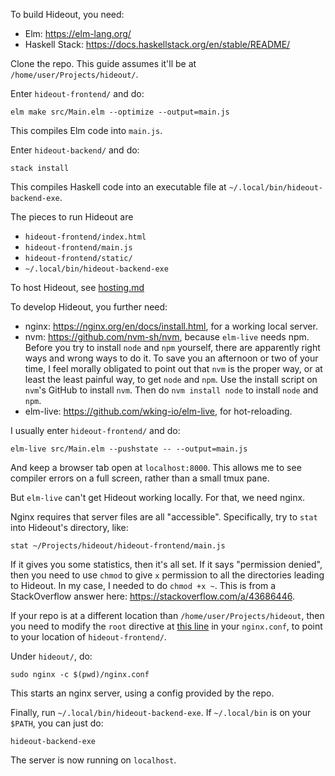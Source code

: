 To build Hideout, you need:
* Elm: https://elm-lang.org/
* Haskell Stack: https://docs.haskellstack.org/en/stable/README/

Clone the repo. This guide assumes it'll be at `/home/user/Projects/hideout/`.

Enter `hideout-frontend/` and do:
```
elm make src/Main.elm --optimize --output=main.js
```
This compiles Elm code into `main.js`.

Enter `hideout-backend/` and do:
```
stack install
```
This compiles Haskell code into an executable file at `~/.local/bin/hideout-backend-exe`.

The pieces to run Hideout are
* `hideout-frontend/index.html`
* `hideout-frontend/main.js`
* `hideout-frontend/static/`
* `~/.local/bin/hideout-backend-exe`

To host Hideout, see [hosting.md](https://github.com/techmindful/hideout/blob/main/hosting.md)

To develop Hideout, you further need:
* nginx: https://nginx.org/en/docs/install.html, for a working local server.
* nvm: https://github.com/nvm-sh/nvm, because `elm-live` needs npm. Before you try to install `node` and `npm` yourself, there are apparently right ways and wrong ways to do it. To save you an afternoon or two of your time, I feel morally obligated to point out that `nvm` is the proper way, or at least the least painful way, to get `node` and `npm`. Use the install script on `nvm`'s GitHub to install `nvm`. Then do `nvm install node` to install `node` and `npm`.
* elm-live: https://github.com/wking-io/elm-live, for hot-reloading.

I usually enter `hideout-frontend/` and do:
```
elm-live src/Main.elm --pushstate -- --output=main.js
```
And keep a browser tab open at `localhost:8000`. This allows me to see compiler errors on a full screen, rather than a small tmux pane.

But `elm-live` can't get Hideout working locally. For that, we need nginx.

Nginx requires that server files are all "accessible". Specifically, try to `stat` into Hideout's directory, like:
```
stat ~/Projects/hideout/hideout-frontend/main.js
```
If it gives you some statistics, then it's all set. If it says "permission denied", then you need to use `chmod` to give `x` permission to all the directories leading to Hideout. In my case, I needed to do `chmod +x ~`. This is from a StackOverflow answer here: https://stackoverflow.com/a/43686446.

If your repo is at a different location than `/home/user/Projects/hideout`, then you need to modify the `root` directive at [this line](https://github.com/techmindful/hideout/blob/cb206c46f7e3191fec2d37ca05c4aa93534769f9/nginx.conf#L7) in your `nginx.conf`, to point to your location of `hideout-frontend/`.

Under `hideout/`, do:
```
sudo nginx -c $(pwd)/nginx.conf
```
This starts an nginx server, using a config provided by the repo.

Finally, run `~/.local/bin/hideout-backend-exe`. If `~/.local/bin` is on your `$PATH`, you can just do:
```
hideout-backend-exe
```

The server is now running on `localhost`.
